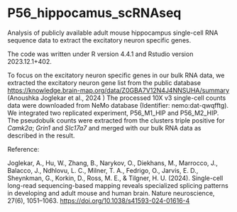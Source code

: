 # P56_hippocamus_scRNAseq
Analysis of publicly available adult mouse hippocampus single-cell RNA sequence data to extract the excitatory neuron specific genes.

The code was written under R version 4.4.1 and Rstudio version 2023.12.1+402.

To focus on the excitatory neuron specific genes in our bulk RNA data, we extracted the excitatory neuron gene list from the public database https://knowledge.brain-map.org/data/Z0GBA7V12N4J4NNSUHA/summary (Anoushka Joglekar et al., 2024 ) The processed 10X v3 single-cell counts data were downloaded from NeMo database (Identifier: nemo:dat-qwqfftg). We integrated two replicated experiment, P56_M1_HIP and P56_M2_HIP. The pseudobulk counts were extracted from the clusters triple positive for _Camk2a_; _Grin1_ and _Slc17a7_ and merged with our bulk RNA data as described in the result.

Reference:

Joglekar, A., Hu, W., Zhang, B., Narykov, O., Diekhans, M., Marrocco, J., Balacco, J., Ndhlovu, L. C., Milner, T. A., Fedrigo, O., Jarvis, E. D., Sheynkman, G., Korkin, D., Ross, M. E., & Tilgner, H. U. (2024). Single-cell long-read sequencing-based mapping reveals specialized splicing patterns in developing and adult mouse and human brain. Nature neuroscience, 27(6), 1051–1063. https://doi.org/10.1038/s41593-024-01616-4
